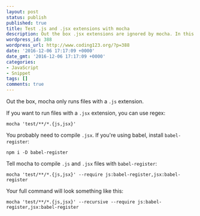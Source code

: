 ```yaml
---
layout: post
status: publish
published: true
title: Test .js and .jsx extensions with mocha
description: Out the box .jsx extensions are ignored by mocha. In this short snippet I'll show you how to test .js and .jsx extensions with mocha.
wordpress_id: 388
wordpress_url: http://www.coding123.org/?p=388
date: '2016-12-06 17:17:09 +0000'
date_gmt: '2016-12-06 17:17:09 +0000'
categories:
- JavaScript
- Snippet
tags: []
comments: true
---
```

Out the box, mocha only runs files with a `.js` extension.

If you want to run files with a `.jsx` extension, you can use regex:

```shell
mocha 'test/**/*.{js,jsx}'
```

You probably need to compile `.jsx`. If you're using babel, install `babel-register`:

`npm i -D babel-register`

Tell mocha to compile `.js` and `.jsx` files with `babel-register`:

```shell
mocha 'test/**/*.{js,jsx}' --require js:babel-register,jsx:babel-register
```

Your full command will look something like this:

```shell
mocha 'test/**/*.{js,jsx}' --recursive --require js:babel-register,jsx:babel-register
```
